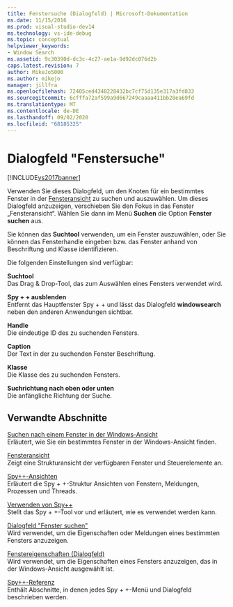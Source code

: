```yaml
---
title: Fenstersuche (Dialogfeld) | Microsoft-Dokumentation
ms.date: 11/15/2016
ms.prod: visual-studio-dev14
ms.technology: vs-ide-debug
ms.topic: conceptual
helpviewer_keywords:
- Window Search
ms.assetid: 9c30390d-dc3c-4c27-ae1a-9d92dc076d2b
caps.latest.revision: 7
author: MikeJo5000
ms.author: mikejo
manager: jillfra
ms.openlocfilehash: 72405ced4348228432bc7cf75d135e317a3fd833
ms.sourcegitcommit: 6cfffa72af599a9d667249caaaa411bb28ea69fd
ms.translationtype: MT
ms.contentlocale: de-DE
ms.lasthandoff: 09/02/2020
ms.locfileid: "68185325"
---
```

# <a name="window-search-dialog-box"></a>Dialogfeld "Fenstersuche"
[!INCLUDE[vs2017banner](../includes/vs2017banner.md)]

Verwenden Sie dieses Dialogfeld, um den Knoten für ein bestimmtes Fenster in der [Fensteransicht](../debugger/windows-view.md) zu suchen und auszuwählen. Um dieses Dialogfeld anzuzeigen, verschieben Sie den Fokus in das Fenster „Fensteransicht“. Wählen Sie dann im Menü **Suchen** die Option **Fenster suchen** aus.  
  
 Sie können das **Suchtool** verwenden, um ein Fenster auszuwählen, oder Sie können das Fensterhandle eingeben bzw. das Fenster anhand von Beschriftung und Klasse identifizieren.  
  
 Die folgenden Einstellungen sind verfügbar:  
  
 **Suchtool**  
 Das Drag & Drop-Tool, das zum Auswählen eines Fensters verwendet wird.  
  
 **Spy + + ausblenden**  
 Entfernt das Hauptfenster Spy + + und lässt das Dialogfeld **windowsearch** neben den anderen Anwendungen sichtbar.  
  
 **Handle**  
 Die eindeutige ID des zu suchenden Fensters.  
  
 **Caption**  
 Der Text in der zu suchenden Fenster Beschriftung.  
  
 **Klasse**  
 Die Klasse des zu suchenden Fensters.  
  
 **Suchrichtung nach oben oder unten**  
 Die anfängliche Richtung der Suche.  
  
## <a name="related-sections"></a>Verwandte Abschnitte  
 [Suchen nach einem Fenster in der Windows-Ansicht](../debugger/how-to-search-for-a-window-in-windows-view.md)  
 Erläutert, wie Sie ein bestimmtes Fenster in der Windows-Ansicht finden.  
  
 [Fensteransicht](../debugger/windows-view.md)  
 Zeigt eine Strukturansicht der verfügbaren Fenster und Steuerelemente an.  
  
 [Spy++-Ansichten](../debugger/spy-increment-views.md)  
 Erläutert die Spy + +-Struktur Ansichten von Fenstern, Meldungen, Prozessen und Threads.  
  
 [Verwenden von Spy++](../debugger/using-spy-increment.md)  
 Stellt das Spy + +-Tool vor und erläutert, wie es verwendet werden kann.  
  
 [Dialogfeld "Fenster suchen"](../debugger/find-window-dialog-box.md)  
 Wird verwendet, um die Eigenschaften oder Meldungen eines bestimmten Fensters anzuzeigen.  
  
 [Fenstereigenschaften (Dialogfeld)](../debugger/window-properties-dialog-box.md)  
 Wird verwendet, um die Eigenschaften eines Fensters anzuzeigen, das in der Windows-Ansicht ausgewählt ist.  
  
 [Spy++-Referenz](../debugger/spy-increment-reference.md)  
 Enthält Abschnitte, in denen jedes Spy + +-Menü und Dialogfeld beschrieben werden.
